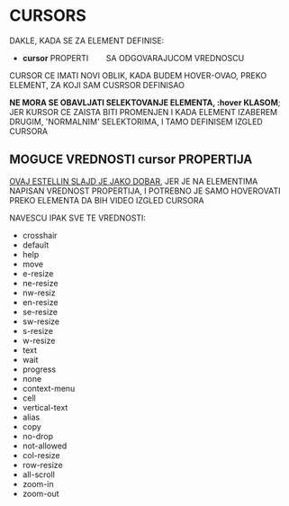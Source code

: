# CURSORS

DAKLE, KADA SE ZA ELEMENT DEFINISE:

- **cursor** PROPERTI &nbsp;&nbsp;&nbsp;&nbsp;&nbsp;&nbsp; SA ODGOVARAJUCOM VREDNOSCU

CURSOR CE IMATI NOVI OBLIK, KADA BUDEM HOVER-OVAO, PREKO ELEMENT, ZA KOJI SAM CUSRSOR DEFINISAO

**NE MORA SE OBAVLJATI SELEKTOVANJE ELEMENTA, :hover KLASOM**; JER KURSOR CE ZAISTA BITI PROMENJEN I KADA ELEMENT IZABEREM DRUGIM, 'NORMALNIM' SELEKTORIMA, I TAMO DEFINISEM IZGLED CURSORA

## MOGUCE VREDNOSTI cursor PROPERTIJA

[OVAJ ESTELLIN SLAJD JE JAKO DOBAR](https://estelle.github.io/cssmastery/other/#slide26), JER JE NA ELEMENTIMA NAPISAN VREDNOST PROPERTIJA, I POTREBNO JE SAMO HOVEROVATI PREKO ELEMENTA DA BIH VIDEO IZGLED CURSORA

NAVESCU IPAK SVE TE VREDNOSTI:

- crosshair
- default
- help
- move
- e-resize
- ne-resize
- nw-resiz
- en-resize
- se-resize
- sw-resize
- s-resize
- w-resize
- text
- wait
- progress
- none
- context-menu
- cell
- vertical-text
- alias
- copy
- no-drop
- not-allowed
- col-resize
- row-resize
- all-scroll
- zoom-in
- zoom-out